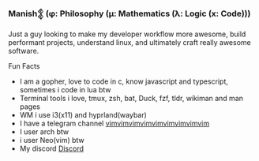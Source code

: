### Manish𒉭 (φ: Philosophy (μ: Mathematics (λ: Logic (x: Code)))

Just a guy looking to make my developer workflow more awesome, build performant projects, understand linux, and ultimately craft really awesome software.

Fun Facts

- I am a gopher, love to code in c, know javascript and typescript, sometimes i code in lua btw 
- Terminal tools i love, tmux, zsh, bat, Duck, fzf, tldr, wikiman and man pages
- WM i use i3(x11) and hyprland(waybar)
- I have a telegram channel [vimvimvimvimvimvimvimvimvim](https://t.me/vimvimvimvimvimvimvimvimvim)
- I user arch btw
- i user Neo(vim) btw
- My discord [Discord](https://discordapp.com/users/berserkarc)
